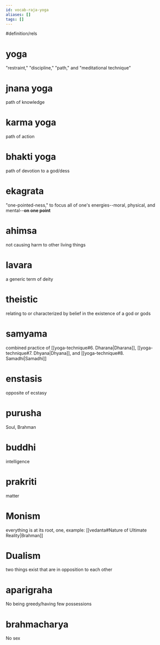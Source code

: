 ```yaml
---
id: vocab-raja-yoga
aliases: []
tags: []
---
```


#definition/rels

# yoga
"restraint," "discipline," "path," and "meditational technique"

# jnana yoga
path of knowledge

# karma yoga
path of action

# bhakti yoga
path of devotion to a god/dess

# ekagrata
"one-pointed-ness," to focus all of one's energies--moral, physical, and mental--**on one point**

# ahimsa
not causing harm to other living things

# Iavara
a generic term of deity

# theistic
relating to or characterized by belief in the existence of a god or gods

# samyama
combined practice of [[yoga-technique#6. Dharana|Dharana]], [[yoga-technique#7. Dhyana|Dhyana]], and [[yoga-technique#8. Samadhi|Samadhi]]

# enstasis
opposite of ecstasy

# purusha
Soul, Brahman

# buddhi
intelligence

# prakriti
matter

# Monism
everything is at its root, one, example: [[vedanta#Nature of Ultimate Reality|Brahman]]

# Dualism
two things exist that are in opposition to each other

# aparigraha
No being greedy/having few possessions

# brahmacharya
No sex
